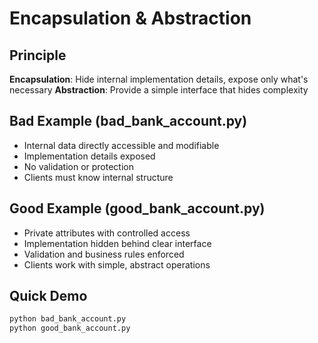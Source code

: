 # Encapsulation & Abstraction

## Principle
**Encapsulation**: Hide internal implementation details, expose only what's necessary
**Abstraction**: Provide a simple interface that hides complexity

## Bad Example (bad_bank_account.py)
- Internal data directly accessible and modifiable
- Implementation details exposed
- No validation or protection
- Clients must know internal structure

## Good Example (good_bank_account.py)
- Private attributes with controlled access
- Implementation hidden behind clear interface
- Validation and business rules enforced
- Clients work with simple, abstract operations

## Quick Demo
```bash
python bad_bank_account.py
python good_bank_account.py
```

